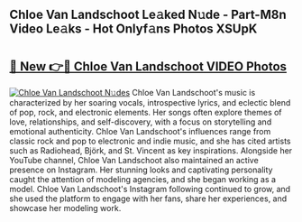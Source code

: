 ## Chloe Van Landschoot Le𝚊ked N𝚞de - Part-M8n Video Le𝚊ks - Hot Onlyf𝚊ns Photos XSUpK

# <h2><a href="http://ab46178.deff.icu/?id=Chloe+Van+Landschoot">🔗 New 👉🔴 Chloe Van Landschoot VIDEO Photos</a></h2>

[![Chloe Van Landschoot N𝚞des](https://i.imgur.com/rIISA9y.gif)](http://ab46178.deff.icu/?id=Chloe+Van+Landschoot)
Chloe Van Landschoot's music is characterized by her soaring vocals, introspective lyrics, and eclectic blend of pop, rock, and electronic elements. Her songs often explore themes of love, relationships, and self-discovery, with a focus on storytelling and emotional authenticity. Chloe Van Landschoot's influences range from classic rock and pop to electronic and indie music, and she has cited artists such as Radiohead, Björk, and St. Vincent as key inspirations. Alongside her YouTube channel, Chloe Van Landschoot also maintained an active presence on Instagram. Her stunning looks and captivating personality caught the attention of modeling agencies, and she began working as a model. Chloe Van Landschoot's Instagram following continued to grow, and she used the platform to engage with her fans, share her experiences, and showcase her modeling work.
